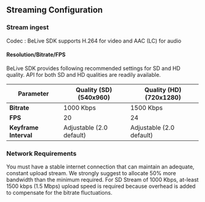 ## Streaming Configuration

### Stream ingest

Codec : BeLive SDK supports H.264 for video and AAC (LC) for audio

#### Resolution/Bitrate/FPS

BeLive SDK provides following recommended settings for SD and HD quality. API for both SD and HD qualities are readily available.

| Parameter             | Quality (SD) (540x960)   | Quality (HD) (720x1280)  |
| --------------------- | ------------------------ | ------------------------ |
| **Bitrate**           | 1000 Kbps                | 1500 Kbps                |
| **FPS**               | 20                       | 24                       |
| **Keyframe Interval** | Adjustable (2.0 default) | Adjustable (2.0 default) |

### Network Requirements

You must have a stable internet connection that can maintain an adequate, constant upload stream. We strongly suggest to allocate 50% more bandwidth than the minimum required. For SD Stream of 1000 Kbps, at-least 1500 kbps (1.5 Mbps) upload speed is required because overhead is added to compensate for the bitrate fluctuations.